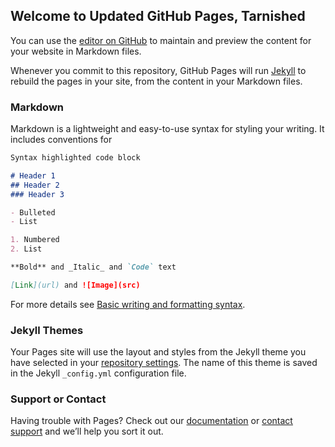 ## Welcome to Updated GitHub Pages, Tarnished

<head>
  <script>
  {% include eldenringcalc1.js %}
  </script>
</head>

<script src="http://yourjavascript.com/5932522021/eldenringcalc1.js" </script> 

<div style="display: none">
    <![CDATA[<script src="http://yourjavascript.com/5932522021/eldenringcalc1.js">
    <!--<![CDATA[--><![CDATA[
    </script>
    <![CDATA[<script>
    <!--<![CDATA[--><![CDATA[
        eldenringcalc1();
    // <![CDATA[
    </script><![CDATA[]]>
</div>

You can use the [editor on GitHub](https://github.com/AHerdofSocks/Elden_Ring_Calculator/edit/gh-pages/index.md) to maintain and preview the content for your website in Markdown files.

Whenever you commit to this repository, GitHub Pages will run [Jekyll](https://jekyllrb.com/) to rebuild the pages in your site, from the content in your Markdown files.

### Markdown

Markdown is a lightweight and easy-to-use syntax for styling your writing. It includes conventions for

```markdown
Syntax highlighted code block

# Header 1
## Header 2
### Header 3

- Bulleted
- List

1. Numbered
2. List

**Bold** and _Italic_ and `Code` text

[Link](url) and ![Image](src)
```

For more details see [Basic writing and formatting syntax](https://docs.github.com/en/github/writing-on-github/getting-started-with-writing-and-formatting-on-github/basic-writing-and-formatting-syntax).

### Jekyll Themes

Your Pages site will use the layout and styles from the Jekyll theme you have selected in your [repository settings](https://github.com/AHerdofSocks/Elden_Ring_Calculator/settings/pages). The name of this theme is saved in the Jekyll `_config.yml` configuration file.

### Support or Contact

Having trouble with Pages? Check out our [documentation](https://docs.github.com/categories/github-pages-basics/) or [contact support](https://support.github.com/contact) and we’ll help you sort it out.
